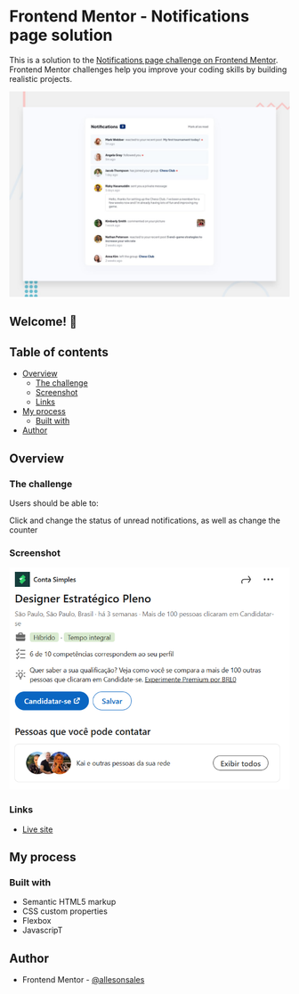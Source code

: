 # Frontend Mentor - Notifications page solution

This is a solution to the [Notifications page challenge on Frontend Mentor](https://www.frontendmentor.io/challenges/notifications-page-DqK5QAmKbC). Frontend Mentor challenges help you improve your coding skills by building realistic projects.

![Design preview for the Intro component with sign up form coding challenge](./design/desktop-preview.jpg)

## Welcome! 👋

## Table of contents

- [Overview](#overview)
  - [The challenge](#the-challenge)
  - [Screenshot](#screenshot)
  - [Links](#links)
- [My process](#my-process)
  - [Built with](#built-with)
- [Author](#author)

## Overview

### The challenge

Users should be able to:

Click and change the status of unread notifications, as well as change the counter

### Screenshot

![](./design/screenshot.png)

### Links

- [Live site](https://allesonsales.github.io/notification-page/)

## My process

### Built with

- Semantic HTML5 markup
- CSS custom properties
- Flexbox
- JavascripT

## Author

- Frontend Mentor - [@allesonsales](https://www.frontendmentor.io/profile/allesonsales)

